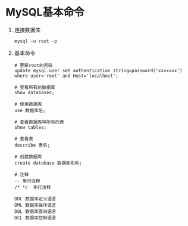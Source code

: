 # MySQL基本命令

1. 连接数据库

   `mysql -u root -p`

2. 基本命令

   ```mysql
   # 更新root的密码
   update mysql.user set authentication_string=password('xxxxxxx') where user='root' and Host='localhost';
   
   # 查看所有的数据库
   show databases;
   
   # 使用数据库
   use 数据库名;
   
   # 查看数据库中所有的表
   show tables;
   
   # 查看表
   describe 表名;
   
   # 创建数据库
   create database 数据库名称;
   
   # 注释
   -- 单行注释
   /* */  多行注释
   
   DDL 数据库定义语言
   DML 数据库操作语言
   DQL 数据库查询语言
   DCL 数据库控制语言
   ```
   
   
